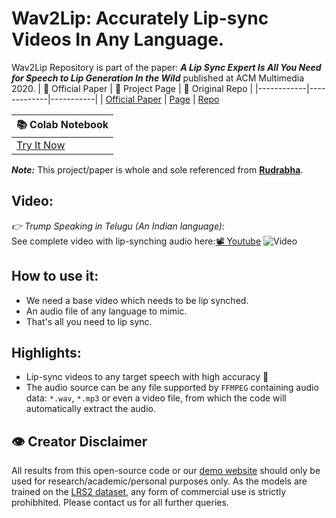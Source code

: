 # Wav2Lip: Accurately Lip-sync Videos In Any Language.

Wav2Lip Repository is part of the paper: <i><b>A Lip Sync Expert Is All You Need for Speech to Lip Generation In the Wild</b></i> published at ACM Multimedia 2020.
|    🧾 Official Paper    |   📑 Project Page   |   🔑 Original Repo |
  |------------|-------------|-----------|
| [Official Paper](https://arxiv.org/abs/2008.10010) | [Page](http://cvit.iiit.ac.in/research/projects/cvit-projects/a-lip-sync-expert-is-all-you-need-for-speech-to-lip-generation-in-the-wild/) | [Repo](https://github.com/Rudrabha/Wav2Lip)

|   📚 Colab Notebook   |
|-------------|
| [Try It Now](https://colab.research.google.com/drive/1JOxpeVj-7LE48mMEF59uhjcbBQzmW2lj?usp=sharing) |

<b><i>Note:</i></b> This project/paper is whole and sole referenced from <b>[Rudrabha](https://github.com/Rudrabha/Wav2Lip)</b>.

**Video:**
---------
<i>👉 Trump Speaking in Telugu (An Indian language):</i><br>
See complete video with lip-synching audio here:[📽 Youtube](https://www.youtube.com/watch?v=D3b7RwuNEWQ)
![Video](https://github.com/snehitvaddi/Deepfake-using-Wave2Lip/blob/main/Audio%20and%20Video/0-video.gif)

**How to use it:**
---------
- We need a base video which needs to be lip synched.
- An audio file of any language to mimic.
- That's all you need to lip sync.

**Highlights:**
----------
 - Lip-sync videos to any target speech with high accuracy :100:
 - The audio source can be any file supported by `FFMPEG` containing audio data: `*.wav`, `*.mp3` or even a video file, from which the code will automatically extract the audio.

**👁‍ Creator Disclaimer**
--------
All results from this open-source code or our [demo website](https://bhaasha.iiit.ac.in/lipsync) should only be used for research/academic/personal purposes only. As the models are trained on the <a href="http://www.robots.ox.ac.uk/~vgg/data/lip_reading/lrs2.html">LRS2 dataset</a>, any form of commercial use is strictly prohibhited. Please contact us for all further queries.  
